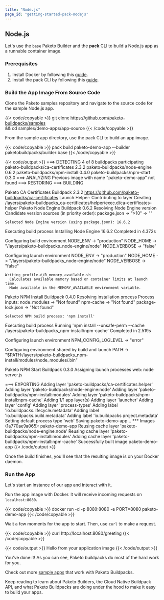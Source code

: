 ```yaml
---
title: "Node.js"
page_id: "getting-started-pack-nodejs"
---
```

## Node.js
Let's use the `base` Paketo Builder and the **pack** CLI to build a Node.js app
as a runnable container image. 

### Prerequisites
1. Install Docker by following this [guide][install-docker].
1. Install the pack CLI by following this [guide][install-pack].

### Build the App Image From Source Code
Clone the Paketo samples repository and navigate to the source code for the sample Node.js app.

{{< code/copyable >}}
git clone https://github.com/paketo-buildpacks/samples \
&& cd samples/demo-apps/app-source
{{< /code/copyable >}}

From the sample app directory, use the pack CLI to build an app image.

{{< code/copyable >}}
pack build paketo-demo-app --builder paketobuildpacks/builder:base
{{< /code/copyable >}}

{{< code/output >}}
===> DETECTING
4 of 8 buildpacks participating
paketo-buildpacks/ca-certificates 2.3.2
paketo-buildpacks/node-engine     0.6.2
paketo-buildpacks/npm-install     0.4.0
paketo-buildpacks/npm-start       0.3.0
===> ANALYZING
Previous image with name "paketo-demo-app" not found
===> RESTORING
===> BUILDING

Paketo CA Certificates Buildpack 2.3.2
  https://github.com/paketo-buildpacks/ca-certificates
  Launch Helper: Contributing to layer
    Creating /layers/paketo-buildpacks_ca-certificates/helper/exec.d/ca-certificates-helper
Paketo Node Engine Buildpack 0.6.2
  Resolving Node Engine version
    Candidate version sources (in priority order):
      package.json -> ">10"
      <unknown>    -> ""

    Selected Node Engine version (using package.json): 16.6.2

  Executing build process
    Installing Node Engine 16.6.2
      Completed in 4.372s

  Configuring build environment
    NODE_ENV     -> "production"
    NODE_HOME    -> "/layers/paketo-buildpacks_node-engine/node"
    NODE_VERBOSE -> "false"

  Configuring launch environment
    NODE_ENV     -> "production"
    NODE_HOME    -> "/layers/paketo-buildpacks_node-engine/node"
    NODE_VERBOSE -> "false"

    Writing profile.d/0_memory_available.sh
      Calculates available memory based on container limits at launch time.
      Made available in the MEMORY_AVAILABLE environment variable.

Paketo NPM Install Buildpack 0.4.0
  Resolving installation process
    Process inputs:
      node_modules      -> "Not found"
      npm-cache         -> "Not found"
      package-lock.json -> "Not found"

    Selected NPM build process: 'npm install'

  Executing build process
    Running 'npm install --unsafe-perm --cache /layers/paketo-buildpacks_npm-install/npm-cache'
      Completed in 2.519s

  Configuring launch environment
    NPM_CONFIG_LOGLEVEL -> "error"

  Configuring environment shared by build and launch
    PATH -> "$PATH:/layers/paketo-buildpacks_npm-install/modules/node_modules/.bin"


Paketo NPM Start Buildpack 0.3.0
  Assigning launch processes
    web: node server.js

===> EXPORTING
Adding layer 'paketo-buildpacks/ca-certificates:helper'
Adding layer 'paketo-buildpacks/node-engine:node'
Adding layer 'paketo-buildpacks/npm-install:modules'
Adding layer 'paketo-buildpacks/npm-install:npm-cache'
Adding 1/1 app layer(s)
Adding layer 'launcher'
Adding layer 'config'
Adding layer 'process-types'
Adding label 'io.buildpacks.lifecycle.metadata'
Adding label 'io.buildpacks.build.metadata'
Adding label 'io.buildpacks.project.metadata'
Setting default process type 'web'
Saving paketo-demo-app...
*** Images (1a770ae9a065):
      paketo-demo-app
Reusing cache layer 'paketo-buildpacks/node-engine:node'
Reusing cache layer 'paketo-buildpacks/npm-install:modules'
Adding cache layer 'paketo-buildpacks/npm-install:npm-cache'
Successfully built image paketo-demo-app
{{< /code/output >}}

Once the build finishes, you'll see that the resulting image is on your Docker daemon.

### Run the App
Let's start an instance of our app and interact with it.

Run the app image with Docker. It will receive incoming requests on `localhost:8080`.

{{< code/copyable >}}
docker run -d -p 8080:8080 -e PORT=8080 paketo-demo-app
{{< /code/copyable >}}

Wait a few moments for the app to start. Then, use `curl` to make a request.

{{< code/copyable >}}
curl http://localhost:8080/greeting
{{< /code/copyable >}}

{{< code/output >}}
Hello from your application image
{{< /code/output >}}

You've done it! As you can see, Paketo buildpacks do most of the hard work for you.

Check out more [sample apps](https://github.com/paketo-buildpacks/samples) that work with Paketo Buildpacks.

Keep reading to learn about Paketo Builders, the Cloud Native Buildpack API, and what Paketo Buildpacks are doing under the hood to make it easy to build your apps.

[install-docker]:https://docs.docker.com/get-docker/
[install-pack]:https://buildpacks.io/docs/install-pack/

